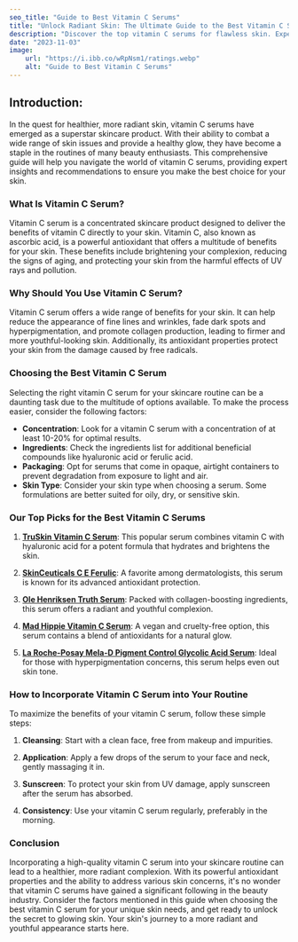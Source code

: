 ```yaml
---
seo_title: "Guide to Best Vitamin C Serums"
title: "Unlock Radiant Skin: The Ultimate Guide to the Best Vitamin C Serums"
description: "Discover the top vitamin C serums for flawless skin. Expert insights and recommendations for a radiant complexion."
date: "2023-11-03"
image:
    url: "https://i.ibb.co/wRpNsm1/ratings.webp"
    alt: "Guide to Best Vitamin C Serums"
---
```


## Introduction:

In the quest for healthier, more radiant skin, vitamin C serums have emerged as a superstar skincare product. With their ability to combat a wide range of skin issues and provide a healthy glow, they have become a staple in the routines of many beauty enthusiasts. This comprehensive guide will help you navigate the world of vitamin C serums, providing expert insights and recommendations to ensure you make the best choice for your skin.

### What Is Vitamin C Serum?
Vitamin C serum is a concentrated skincare product designed to deliver the benefits of vitamin C directly to your skin. Vitamin C, also known as ascorbic acid, is a powerful antioxidant that offers a multitude of benefits for your skin. These benefits include brightening your complexion, reducing the signs of aging, and protecting your skin from the harmful effects of UV rays and pollution.

### Why Should You Use Vitamin C Serum?
Vitamin C serum offers a wide range of benefits for your skin. It can help reduce the appearance of fine lines and wrinkles, fade dark spots and hyperpigmentation, and promote collagen production, leading to firmer and more youthful-looking skin. Additionally, its antioxidant properties protect your skin from the damage caused by free radicals.

### Choosing the Best Vitamin C Serum
Selecting the right vitamin C serum for your skincare routine can be a daunting task due to the multitude of options available. To make the process easier, consider the following factors:

* **Concentration**: Look for a vitamin C serum with a concentration of at least 10-20% for optimal results.
* **Ingredients**: Check the ingredients list for additional beneficial compounds like hyaluronic acid or ferulic acid.
* **Packaging**: Opt for serums that come in opaque, airtight containers to prevent degradation from exposure to light and air.
* **Skin Type**: Consider your skin type when choosing a serum. Some formulations are better suited for oily, dry, or sensitive skin.

### Our Top Picks for the Best Vitamin C Serums
1. [**TruSkin Vitamin C Serum**](https://www.amazon.ae/TruSkin-Vitamin-Serum-Hyaluronic-Brightening/dp/B01M4MCUAF/): This popular serum combines vitamin C with hyaluronic acid for a potent formula that hydrates and brightens the skin.

2. [**SkinCeuticals C E Ferulic**](https://www.amazon.in/Skinceuticals-Ferulic-30-Ml-Fl-oz/dp/B001CJJ5SQ): A favorite among dermatologists, this serum is known for its advanced antioxidant protection.

3. [**Ole Henriksen Truth Serum**](https://www.amazon.in/HENRIKSEN-Truth-Collagen-boosted-True-C/dp/B06ZYPYFGV): Packed with collagen-boosting ingredients, this serum offers a radiant and youthful complexion.

4. [**Mad Hippie Vitamin C Serum**](https://www.amazon.in/Mad-Hippie-Vitamin-Serum-milliliters/dp/B00D8GKC2Y): A vegan and cruelty-free option, this serum contains a blend of antioxidants for a natural glow.

5. [**La Roche-Posay Mela-D Pigment Control Glycolic Acid Serum**](https://www.amazon.in/Roche-Posay-Pigment-Control-1-01oz/dp/B005IXGA6C): Ideal for those with hyperpigmentation concerns, this serum helps even out skin tone.

### How to Incorporate Vitamin C Serum into Your Routine
To maximize the benefits of your vitamin C serum, follow these simple steps:

1. **Cleansing**: Start with a clean face, free from makeup and impurities.

2. **Application**: Apply a few drops of the serum to your face and neck, gently massaging it in.

3. **Sunscreen**: To protect your skin from UV damage, apply sunscreen after the serum has absorbed.

4. **Consistency**: Use your vitamin C serum regularly, preferably in the morning.

### Conclusion
Incorporating a high-quality vitamin C serum into your skincare routine can lead to a healthier, more radiant complexion. With its powerful antioxidant properties and the ability to address various skin concerns, it's no wonder that vitamin C serums have gained a significant following in the beauty industry. Consider the factors mentioned in this guide when choosing the best vitamin C serum for your unique skin needs, and get ready to unlock the secret to glowing skin. Your skin's journey to a more radiant and youthful appearance starts here.